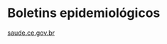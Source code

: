 # Boletins epidemiológicos

[saude.ce.gov.br](https://www.saude.ce.gov.br/download/arquivos-coronavirus-covid-19/)
